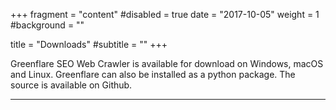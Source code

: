+++
fragment = "content"
#disabled = true
date = "2017-10-05"
weight = 1
#background = ""

title = "Downloads"
#subtitle = ""
+++

Greenflare SEO Web Crawler is available for download on Windows, macOS and Linux. Greenflare can also be installed as a python package. The source is available on Github.

---